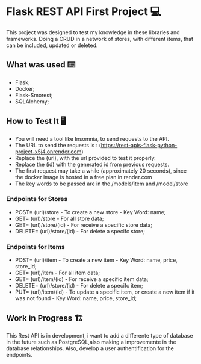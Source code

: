 # Flask REST API First Project 💻

This project was designed to test my knowledge in these libraries and frameworks.</a>
Doing a CRUD in a network of stores, with different items, that can be included, updated or deleted.</a>

## What was used ⌨️

* Flask;
* Docker; 
* Flask-Smorest; 
* SQLAlchemy; 

## How to Test It 🖥️

- You will need a tool like Insomnia, to send requests to the API.
- The URL to send the requests is : (https://rest-apis-flask-python-project-x5j4.onrender.com)
- Replace the (url), with the url provided to test it properly.
- Replace the (id) with the generated id from previous requests.
- The first request may take a while (approximately 20 seconds), since the docker image is hosted in a free plan in render.com
- The key words to be passed are in the /models/item and /model/store

 ### Endpoints for Stores

 * POST= (url)/store - To create a new store - Key Word: name;
 * GET= (url)/store - For all store data;
 * GET= (url)/store/(id) - For receive a specific store data;
 * DELETE= (url)/store/(id) - For delete a specifc store;

 ### Endpoints for Items

 * POST= (url)/item - To create a new item - Key Word: name, price, store_id;
 * GET= (url)/item - For all item data;
 * GET= (url)/item/(id) - For receive a specific item data;
 * DELETE= (url)/store/(id) - For delete a specifc item;
 * PUT= (url)/item/(id) - To update a specific item, or create a new item if it was not found - Key Word: name, price, store_id;

## Work in Progress 🏗️

 This Rest API is in development, i want to add a differente type of database in the future such as PostgreSQL,also making a improvemente in the database relationships.
 Also, develop a user authentification for the endpoints.